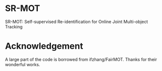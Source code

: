 # SR-MOT
SR-MOT: Self-supervised Re-identification for Online Joint Multi-object Tracking

# Acknowledgement
A large part of the code is borrowed from ifzhang/FairMOT. Thanks for their wonderful works.
